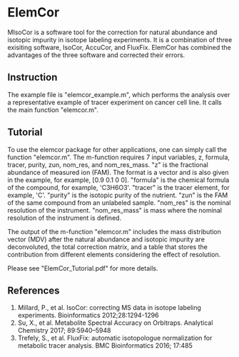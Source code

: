 # ElemCor

MIsoCor is a software tool for the correction for natural abundance and isotopic impurity in isotope labeling experiments. It is a combination of three exisiting software, IsoCor, AccuCor, and FluxFix. ElemCor has combined the advantages of the three software and corrected their errors.  

## Instruction

The example file is "elemcor_example.m", which performs the analysis over a representative example of tracer experiment on cancer cell line. It calls the main function "elemcor.m". 

## Tutorial

To use the elemcor package for other applications, one can simply call the function "elemcor.m". The m-function requires 7 input variables, z, formula, tracer, purity, zun, nom_res, and nom_res_mass. "z" is the fractional abundance of measured ion (FAM). The format is a vector and is also given in the example, for example, [0.9 0.1 0 0]. "formula" is the chemical formula of the compound, for example, 'C3H6O3'. "tracer" is the tracer element, for example, 'C'. "purity" is the isotopic purity of the nutrient. "zun" is the FAM of the same compound from an unlabeled sample. "nom_res" is the nominal resolution of the instrument. "nom_res_mass" is mass where the nominal resolution of the instrument is defined.

The output of the m-function "elemcor.m" includes the mass distribution vector (MDV) after the natural abundance and isotopic impurity are deconvoluted, the total correction matrix, and a table that stores the contribution from different elements considering the effect of resolution.

Please see "ElemCor_Tutorial.pdf" for more details.

## References
1. Millard, P., et al. IsoCor: correcting MS data in isotope labeling experiments. Bioinformatics 2012;28:1294-1296
2. Su, X., et al. Metabolite Spectral Accuracy on Orbitraps. Analytical Chemistry 2017; 89:5940–5948
3. Trefely, S., et al. FluxFix: automatic isotopologue normalization for metabolic tracer analysis. BMC Bioinformatics 2016; 17:485
